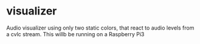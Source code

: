 # visualizer
Audio visualizer using only two static colors, that react to audio levels from a cvlc stream. This willb be running on a Raspberry Pi3 
